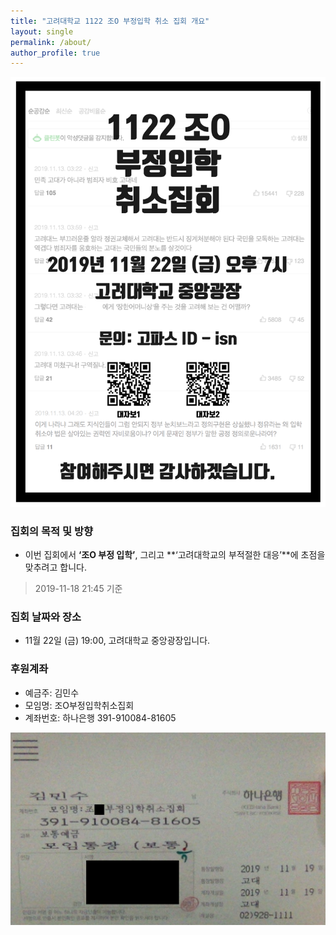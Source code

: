 ```yaml
---
title: "고려대학교 1122 조O 부정입학 취소 집회 개요"
layout: single
permalink: /about/
author_profile: true
---
```




![](/asset/image/poster01-01.png) 


### 집회의 목적 및 방향
* 이번 집회에서 **‘조O 부정 입학’**, 그리고 **‘고려대학교의 부적절한 대응’**에 초점을 맞추려고 합니다.
> 2019-11-18 21:45 기준


### 집회 날짜와 장소
* 11월 22일 (금) 19:00, 고려대학교 중앙광장입니다. 


### 후원계좌
* 예금주: 김민수
* 모임명: 조O부정입학취소집회
* 계좌번호: 하나은행 391-910084-81605


![](/asset/image/account.png) 
